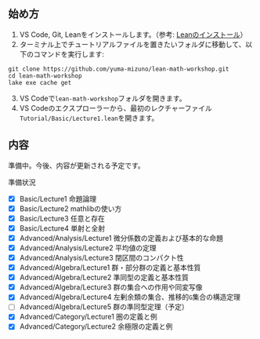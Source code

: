 ## 始め方
1. VS Code, Git, Leanをインストールします。（参考: [Leanのインストール](https://leanprover.github.io/lean4/doc/quickstart.html)）
2. ターミナル上でチュートリアルファイルを置きたいフォルダに移動して、以下のコマンドを実行します: 
```
git clone https://github.com/yuma-mizuno/lean-math-workshop.git
cd lean-math-workshop
lake exe cache get
```
3. VS Codeで`lean-math-workshop`フォルダを開きます。
4. VS Codeのエクスプローラーから、最初のレクチャーファイル`Tutorial/Basic/Lecture1.lean`を開きます。

## 内容
準備中。今後、内容が更新される予定です。

準備状況
- [x] Basic/Lecture1 命題論理
- [x] Basic/Lecture2 mathlibの使い方
- [x] Basic/Lecture3 任意と存在
- [x] Basic/Lecture4 単射と全射
- [x] Advanced/Analysis/Lecture1 微分係数の定義および基本的な命題
- [x] Advanced/Analysis/Lecture2 平均値の定理
- [x] Advanced/Analysis/Lecture3 閉区間のコンパクト性
- [x] Advanced/Algebra/Lecture1 群・部分群の定義と基本性質
- [x] Advanced/Algebra/Lecture2 準同型の定義と基本性質
- [x] Advanced/Algebra/Lecture3 群の集合への作用や同変写像
- [x] Advanced/Algebra/Lecture4 左剰余類の集合、推移的`G`集合の構造定理
- [ ] Advanced/Algebra/Lecture5 群の準同型定理（予定）
- [x] Advanced/Category/Lecture1 圏の定義と例
- [x] Advanced/Category/Lecture2 余極限の定義と例